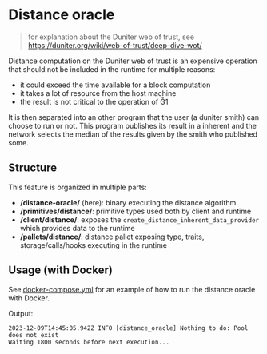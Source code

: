 # Distance oracle

> for explanation about the Duniter web of trust, see https://duniter.org/wiki/web-of-trust/deep-dive-wot/

Distance computation on the Duniter web of trust is an expensive operation that should not be included in the runtime for multiple reasons:

- it could exceed the time available for a block computation
- it takes a lot of resource from the host machine
- the result is not critical to the operation of Ğ1

It is then separated into an other program that the user (a duniter smith) can choose to run or not. This program publishes its result in a inherent and the network selects the median of the results given by the smith who published some.

## Structure

This feature is organized in multiple parts:

- **/distance-oracle/** (here): binary executing the distance algorithm
- **/primitives/distance/**: primitive types used both by client and runtime
- **/client/distance/**: exposes the `create_distance_inherent_data_provider` which provides data to the runtime
- **/pallets/distance/**: distance pallet exposing type, traits, storage/calls/hooks executing in the runtime

## Usage (with Docker)

See [docker-compose.yml](../docker-compose.yml) for an example of how to run the distance oracle with Docker.

Output:

    2023-12-09T14:45:05.942Z INFO [distance_oracle] Nothing to do: Pool does not exist
    Waiting 1800 seconds before next execution...